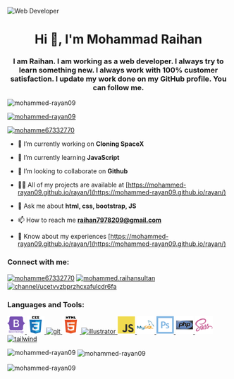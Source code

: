 ![Web Developer](https://pbs.twimg.com/profile_banners/1190119173923336193/1663148136/1080x360)
<h1 align="center">Hi 👋, I'm Mohammad Raihan</h1>
<h3 align="center">I am Raihan. I am working as a web developer. I always try to learn something new. I always work with 100% customer satisfaction. I update my work done on my GitHub profile. You can follow me.</h3>

<p align="left"> <img src="https://komarev.com/ghpvc/?username=mohammed-rayan09&label=Profile%20views&color=0e75b6&style=flat" alt="mohammed-rayan09" /> </p>

<p align="left"> <a href="https://github.com/ryo-ma/github-profile-trophy"><img src="https://github-profile-trophy.vercel.app/?username=mohammed-rayan09" alt="mohammed-rayan09" /></a> </p>

<p align="left"> <a href="https://twitter.com/mohamme67332770" target="blank"><img src="https://img.shields.io/twitter/follow/mohamme67332770?logo=twitter&style=for-the-badge" alt="mohamme67332770" /></a> </p>

- 🔭 I’m currently working on **Cloning SpaceX**

- 🌱 I’m currently learning **JavaScript**

- 👯 I’m looking to collaborate on **Github**

- 👨‍💻 All of my projects are available at [https://mohammed-rayan09.github.io/rayan/](https://mohammed-rayan09.github.io/rayan/)

- 💬 Ask me about **html, css, bootstrap, JS**

- 📫 How to reach me **raihan7978209@gmail.com**

- 📄 Know about my experiences [https://mohammed-rayan09.github.io/rayan/](https://mohammed-rayan09.github.io/rayan/)

<h3 align="left">Connect with me:</h3>
<p align="left">
<a href="https://twitter.com/mohamme67332770" target="blank"><img align="center" src="https://raw.githubusercontent.com/rahuldkjain/github-profile-readme-generator/master/src/images/icons/Social/twitter.svg" alt="mohamme67332770" height="30" width="40" /></a>
<a href="https://fb.com/mohammed.raihansultan" target="blank"><img align="center" src="https://raw.githubusercontent.com/rahuldkjain/github-profile-readme-generator/master/src/images/icons/Social/facebook.svg" alt="mohammed.raihansultan" height="30" width="40" /></a>
<a href="https://www.youtube.com/c/channel/ucetvvzbprzhcxafulcdr6fa" target="blank"><img align="center" src="https://raw.githubusercontent.com/rahuldkjain/github-profile-readme-generator/master/src/images/icons/Social/youtube.svg" alt="channel/ucetvvzbprzhcxafulcdr6fa" height="30" width="40" /></a>
</p>

<h3 align="left">Languages and Tools:</h3>
<p align="left"> <a href="https://getbootstrap.com" target="_blank" rel="noreferrer"> <img src="https://raw.githubusercontent.com/devicons/devicon/master/icons/bootstrap/bootstrap-plain-wordmark.svg" alt="bootstrap" width="40" height="40"/> </a> <a href="https://www.w3schools.com/css/" target="_blank" rel="noreferrer"> <img src="https://raw.githubusercontent.com/devicons/devicon/master/icons/css3/css3-original-wordmark.svg" alt="css3" width="40" height="40"/> </a> <a href="https://git-scm.com/" target="_blank" rel="noreferrer"> <img src="https://www.vectorlogo.zone/logos/git-scm/git-scm-icon.svg" alt="git" width="40" height="40"/> </a> <a href="https://www.w3.org/html/" target="_blank" rel="noreferrer"> <img src="https://raw.githubusercontent.com/devicons/devicon/master/icons/html5/html5-original-wordmark.svg" alt="html5" width="40" height="40"/> </a> <a href="https://www.adobe.com/in/products/illustrator.html" target="_blank" rel="noreferrer"> <img src="https://www.vectorlogo.zone/logos/adobe_illustrator/adobe_illustrator-icon.svg" alt="illustrator" width="40" height="40"/> </a> <a href="https://developer.mozilla.org/en-US/docs/Web/JavaScript" target="_blank" rel="noreferrer"> <img src="https://raw.githubusercontent.com/devicons/devicon/master/icons/javascript/javascript-original.svg" alt="javascript" width="40" height="40"/> </a> <a href="https://www.mysql.com/" target="_blank" rel="noreferrer"> <img src="https://raw.githubusercontent.com/devicons/devicon/master/icons/mysql/mysql-original-wordmark.svg" alt="mysql" width="40" height="40"/> </a> <a href="https://www.photoshop.com/en" target="_blank" rel="noreferrer"> <img src="https://raw.githubusercontent.com/devicons/devicon/master/icons/photoshop/photoshop-line.svg" alt="photoshop" width="40" height="40"/> </a> <a href="https://www.php.net" target="_blank" rel="noreferrer"> <img src="https://raw.githubusercontent.com/devicons/devicon/master/icons/php/php-original.svg" alt="php" width="40" height="40"/> </a> <a href="https://sass-lang.com" target="_blank" rel="noreferrer"> <img src="https://raw.githubusercontent.com/devicons/devicon/master/icons/sass/sass-original.svg" alt="sass" width="40" height="40"/> </a> <a href="https://tailwindcss.com/" target="_blank" rel="noreferrer"> <img src="https://www.vectorlogo.zone/logos/tailwindcss/tailwindcss-icon.svg" alt="tailwind" width="40" height="40"/> </a> </p>

<p><img align="left" src="https://github-readme-stats.vercel.app/api/top-langs?username=mohammed-rayan09&show_icons=true&locale=en&layout=compact" alt="mohammed-rayan09" /></p>

<p>&nbsp;<img align="center" src="https://github-readme-stats.vercel.app/api?username=mohammed-rayan09&show_icons=true&locale=en" alt="mohammed-rayan09" /></p>

<p><img align="center" src="https://github-readme-streak-stats.herokuapp.com/?user=mohammed-rayan09&" alt="mohammed-rayan09" /></p>

